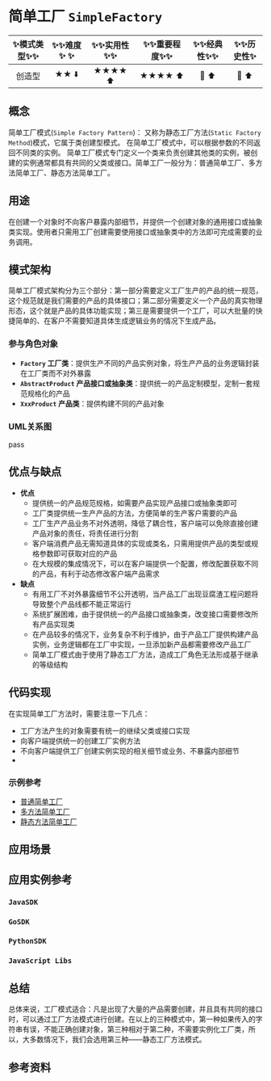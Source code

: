 # 简单工厂 `SimpleFactory`

| :sparkles:模式类型:sparkles::sparkles:|:sparkles::sparkles:难度:sparkles:  :sparkles: | :sparkles::sparkles:实用性:sparkles::sparkles: | :sparkles::sparkles:重要程度:sparkles::sparkles: |  :sparkles::sparkles:经典性:sparkles::sparkles: | :sparkles::sparkles:历史性:sparkles: |
| :----------------------------------------: | :-----------------------------------------------: | :-------------------------------------------------: | :----------------------------------------------------: | :--------------------------------------------------: | :--------------------------------------: |
|                   创造型                         |                ★★ :arrow_down:                 |                  ★★★★ :arrow_up:                   |                    ★★★★ :arrow_up:                    |              :green_heart:  :arrow_up:               |        :green_heart:  :arrow_up:         |

## 概念
简单工厂模式(`Simple Factory Pattern`)： 又称为静态工厂方法(`Static Factory Method`)模式，它属于类创建型模式。 在简单工厂模式中，可以根据参数的不同返回不同类的实例。 简单工厂模式专门定义一个类来负责创建其他类的实例，被创建的实例通常都具有共同的父类或接口。简单工厂一般分为：普通简单工厂、多方法简单工厂、静态方法简单工厂。

## 用途
在创建一个对象时不向客户暴露内部细节，并提供一个创建对象的通用接口或抽象类实现。使用者只需用工厂创建需要使用接口或抽象类中的方法即可完成需要的业务调用。



## 模式架构
简单工厂模式架构分为三个部分：第一部分需要定义工厂生产的产品的统一规范，这个规范就是我们需要的产品的具体接口；第二部分需要定义一个产品的真实物理形态，这个就是产品的具体功能实现；第三是需要提供一个工厂，可以大批量的快捷简单的、在客户不需要知道具体生成逻辑业务的情况下生成产品。


### 参与角色对象
+ **`Factory` 工厂类**：提供生产不同的产品实例对象，将生产产品的业务逻辑封装在工厂类而不对外暴露
+ **`AbstractProduct` 产品接口或抽象类**：提供统一的产品定制模型，定制一套规范规格化的产品
+ **`XxxProduct` 产品类**：提供构建不同的产品对象


### UML关系图
pass


## 优点与缺点
+ **优点**
  - 提供统一的产品规范规格，如需要产品实现产品接口或抽象类即可
  - 工厂类提供统一生产产品的方法，方便简单的生产客户需要的产品
  - 工厂生产产品业务不对外透明，降低了耦合性，客户端可以免除直接创建产品对象的责任，将责任进行分割
  - 客户端消费产品无需知道具体的实现或类名，只需用提供产品的类型或规格参数即可获取对应的产品
  - 在大规模的集成情况下，可以在客户端提供一个配置，修改配置获取不同的产品，有利于动态修改客户端产品需求
+ **缺点**
  - 有用工厂不对外暴露细节不公开透明，当产品工厂出现豆腐渣工程问题将导致整个产品线都不能正常运行
  - 系统扩展困难，由于提供统一的产品接口或抽象类，改变接口需要修改所有产品实现类
  - 在产品较多的情况下，业务复杂不利于维护，由于产品工厂提供构建产品实例，业务逻辑都在工厂中实现，一旦添加新产品都需要修改产品工厂
  - 简单工厂模式由于使用了静态工厂方法，造成工厂角色无法形成基于继承的等级结构


## 代码实现
在实现简单工厂方法时，需要注意一下几点：
- 工厂方法产生的对象需要有统一的继续父类或接口实现
- 向客户端提供统一的创建工厂实例方法
- 不向客户端提供工厂创建实例实现的相关细节或业务、不暴露内部细节
- 

### 示例参考
+ [普通简单工厂](./java/io/github/hooj0/simplefactory/support/_static)
+ [多方法简单工厂](./java/io/github/hooj0/simplefactory/support/more)
+ [静态方法简单工厂](./java/io/github/hooj0/simplefactory/support/single)


## 应用场景



## 应用实例参考

### `JavaSDK` 

### `GoSDK`

### `PythonSDK`

### `JavaScript Libs`



## 总结
总体来说，工厂模式适合：凡是出现了大量的产品需要创建，并且具有共同的接口时，可以通过工厂方法模式进行创建。在以上的三种模式中，第一种如果传入的字符串有误，不能正确创建对象，第三种相对于第二种，不需要实例化工厂类，所以，大多数情况下，我们会选用第三种——静态工厂方法模式。

## 参考资料





